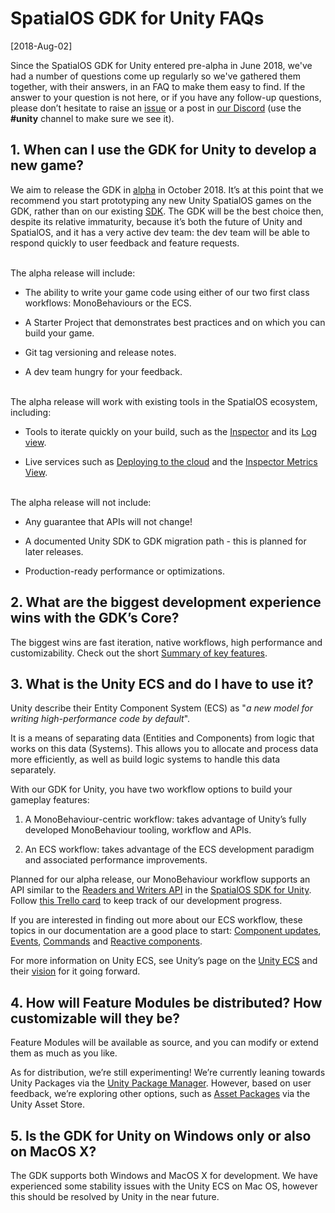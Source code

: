 # SpatialOS GDK for Unity FAQs

[2018-Aug-02]

Since the SpatialOS GDK for Unity entered pre-alpha in June 2018, we've had a number of questions come up regularly so we've gathered them together, with their answers, in an FAQ to make them easy to find. If the answer to your question is not here, or if you have any follow-up questions, please don’t hesitate to raise an [issue](https://github.com/spatialos/UnityGDK/issues) or a post in [our Discord](https://discordapp.com/invite/SCZTCYm) (use the **#unity** channel to make sure we see it).

## 1. When can I use the GDK for Unity to develop a new game?

We aim to release the GDK in [alpha](https://docs.improbable.io/reference/latest/shared/release-policy#maturity-stages) in October 2018. It’s at this point that we recommend you start prototyping any new Unity SpatialOS games on the GDK, rather than on our existing [SDK](https://github.com/spatialos/UnitySDK). The GDK will be the best choice then, despite its relative immaturity, because it’s both the future of Unity and SpatialOS, and it has a very active dev team: the dev team will be able to respond quickly to user feedback and feature requests. 

<br/>
The alpha release will include:

* The ability to write your game code using either of our two first class workflows: MonoBehaviours or the ECS.

* A Starter Project that demonstrates best practices and on which you can build your game.

* Git tag versioning and release notes.

* A dev team hungry for your feedback.

<br/>
The alpha release will work with existing tools in the SpatialOS ecosystem, including:

* Tools to iterate quickly on your build, such as the [Inspector](https://docs.improbable.io/reference/latest/shared/operate/inspector) and its [Log view](https://docs.improbable.io/reference/latest/shared/operate/logs#cloud-deployments). 

* Live services such as [Deploying to the cloud](https://docs.improbable.io/reference/latest/shared/deploy/deploy-cloud) and the [Inspector Metrics View](https://docs.improbable.io/reference/latest/shared/operate/metrics#metrics).

<br/>
The alpha release will not include:

* Any guarantee that APIs will not change!

* A documented Unity SDK to GDK migration path - this is planned for later releases.

* Production-ready performance or optimizations.


## 2. What are the biggest development experience wins with the GDK’s Core?

The biggest wins are fast iteration, native workflows, high performance and customizability. Check out the short [Summary of key features](key-features.md).

## 3. What is the Unity ECS and do I have to use it?

Unity describe their Entity Component System (ECS) as "*a new model for writing high-performance code by default*". 

It is a means of separating data (Entities and Components) from logic that works on this data (Systems). This allows you to allocate and process data more efficiently, as well as build logic systems to handle this data separately.

With our GDK for Unity, you have two workflow options to build your gameplay features:

1. A MonoBehaviour-centric workflow: takes advantage of Unity’s fully developed MonoBehaviour tooling, workflow and APIs. 

2. An ECS workflow: takes advantage of the ECS development paradigm and associated performance improvements.

Planned for our alpha release, our MonoBehaviour workflow supports an API similar to the [Readers and Writers API](https://github.com/spatialos/UnitySDK/blob/master/docs/interact-with-world/interact-components.md#example-of-monobehaviours-component-readers-and-writers) in the [SpatialOS SDK for Unity](https://github.com/spatialos/UnitySDK). Follow [this Trello card](https://trello.com/c/ytJ6fZZT/10-monobehaviour-workflow) to keep track of our development progress. 

 

If you are interested in finding out more about our ECS workflow, these topics in our documentation are a good place to start: [Component updates](../component-data.md), [Events](../events.md), [Commands](../commands.md) and [Reactive components](../reactive-components.md).

For more information on Unity ECS, see Unity’s page on the [Unity ECS](https://unity3d.com/unity/features/job-system-ECS) and their [vision](https://github.com/Unity-Technologies/EntityComponentSystemSamples/blob/master/Documentation/content/ecs_principles_and_vision.md) for it going forward.

## 4. How will Feature Modules be distributed? How customizable will they be?

Feature Modules will be available as source, and you can modify or extend them as much as you like. 

As for distribution, we’re still experimenting! We’re currently leaning towards Unity Packages via the [Unity Package Manager](https://blogs.unity3d.com/2018/05/04/project-management-is-evolving-unity-package-manager-overview/). However, based on user feedback, we’re exploring other options, such as [Asset Packages](https://docs.unity3d.com/Manual/AssetPackages.html) via the Unity Asset Store.

## 5. Is the GDK for Unity on Windows only or also on MacOS X? 

The GDK supports both Windows and MacOS X for development. We have experienced some stability issues with the Unity ECS on Mac OS, however this should be resolved by Unity in the near future.

